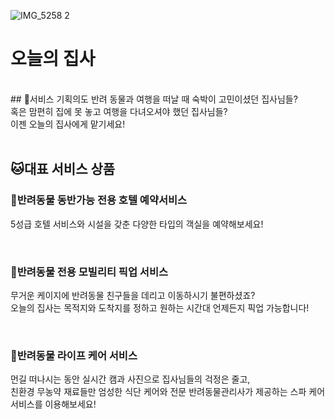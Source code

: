 ![IMG_5258 2](https://user-images.githubusercontent.com/55748886/216059408-1616791d-2a54-4b5e-bda1-ea2e96623e44.jpg)

# 오늘의 집사
<br/>
## 🐶서비스 기획의도
반려 동물과 여행을 떠날 때 숙박이 고민이셨던 집사님들?
<br/>
혹은 맘편히 집에 못 놓고 여행을 다녀오셔야 했던 집사님들?
<br/>
이젠 오늘의 집사에게 맡기세요!
<br/>
<br/>


## 🐱대표 서비스 상품


### 🎩반려동물 동반가능 전용 호텔 예약서비스 
5성급 호텔 서비스와 시설을 갖춘 다양한 타입의 객실을 예약해보세요! <br/>

<br/>

### 👝반려동물 전용 모빌리티 픽업 서비스
무거운 케이지에 반려동물 친구들을 데리고 이동하시기 불편하셨죠? <br/>
오늘의 집사는 목적지와 도착지를 정하고 원하는 시간대 언제든지 픽업 가능합니다! <br/>

<br/>

### 🍎반려동물 라이프 케어 서비스
먼길 떠나시는 동안 실시간 캠과 사진으로 집사님들의 걱정은 줄고, <br/>
친환경 무농약 재료들만 엄성한 식단 케어와 전문 반려동물관리사가 제공하는 스파 케어 서비스를 이용해보세요! <br/>
